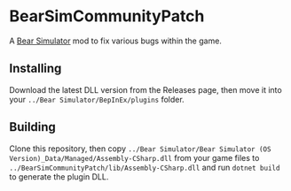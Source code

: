 # BearSimCommunityPatch
A [Bear Simulator](https://store.steampowered.com/app/395850/Bear_Simulator/) mod to fix various bugs within the game.

## Installing
Download the latest DLL version from the Releases page, then move it into your `../Bear Simulator/BepInEx/plugins` folder.

## Building
Clone this repository, then copy `../Bear Simulator/Bear Simulator (OS Version)_Data/Managed/Assembly-CSharp.dll` from your game files to `../BearSimCommunityPatch/lib/Assembly-CSharp.dll` and run `dotnet build` to generate the plugin DLL.